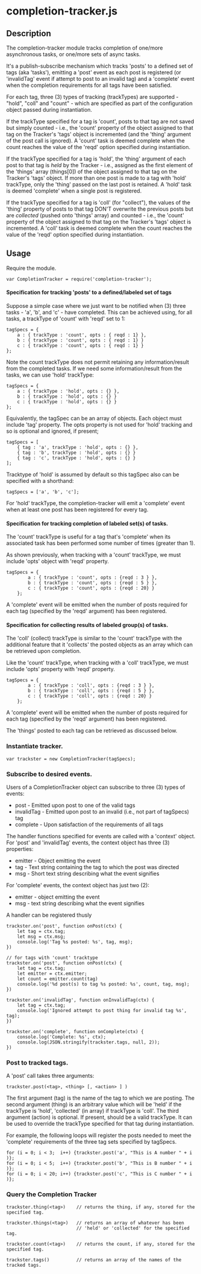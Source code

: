 # completion-tracker.js

## Description

The completion-tracker module tracks completion of one/more
asynchronous tasks, or one/more sets of async tasks.

It's a publish-subscribe mechanism which tracks 'posts' to a defined
set of tags (aka 'tasks'), emitting a 'post' event as each post is
registered (or 'invalidTag' event if attempt to post to an invalid
tag) and a 'complete' event when the completion requirements for all
tags have been satisfied.

For each tag, three (3) types of tracking (trackTypes) are supported -
"hold", "coll" and "count" - which are specified as part of the
configuration object passed during instantiation.

If the trackType specified for a tag is 'count', posts to that tag are
not saved but simply counted - i.e., the 'count' property of the object
assigned to that tag on the Tracker's 'tags' object is incremented
(and the 'thing' argument of the post call is ignored).  A 'count'
task is deemed complete when the count reaches the value of the 'reqd'
option specified during instantiation.

If the trackType specified for a tag is 'hold', the 'thing' argument
of each post to that tag is *held* by the Tracker - i.e., assigned as
the first element of the 'things' array (things[0]) of the object
assigned to that tag on the Tracker's 'tags' object.  If more than one
post is made to a tag with 'hold' trackType, only the 'thing' passed
on the last post is retained.  A 'hold' task is deemed 'complete' when
a single post is registered.

If the trackType specified for a tag is 'coll' (for "collect"), the
values of the 'thing' property of posts to that tag DON'T overwrite
the previous posts but are *collected* (pushed onto 'things' array)
and counted - i.e., the 'count' property of the object assigned to
that tag on the Tracker's 'tags' object is incremented.  A 'coll' task
is deemed complete when the count reaches the value of the 'reqd'
option specified during instantiation.

## Usage

Require the module.

    var CompletionTracker = require('completion-tracker');


#### Specification for tracking 'posts' to a defined/labeled set of tags

Suppose a simple case where we just want to be notified when (3) three
tasks - 'a', 'b', and 'c' - have completed.  This can be achieved
using, for all tasks, a trackType of 'count' with 'reqd' set to 1:

    tagSpecs = {
        a : { trackType : 'count', opts : { reqd : 1} },
        b : { trackType : 'count', opts : { reqd : 1} }
        c : { trackType : 'count', opts : { reqd : 1} }
    };

Note the count trackType does not permit retaining any
information/result from the completed tasks.  If we need some
information/result from the tasks, we can use 'hold' trackType:

    tagSpecs = {
        a : { trackType : 'hold', opts : {} },
        b : { trackType : 'hold', opts : {} }
        c : { trackType : 'hold', opts : {} }
    };

Equivalently, the tagSpec can be an array of objects.  Each object
must include 'tag' property. The opts property is not used for 'hold'
tracking and so is optional and ignored, if present;

    tagSpecs = [
        { tag : 'a', trackType : 'hold', opts : {} },
        { tag : 'b', trackType : 'hold', opts : {} }
        { tag : 'c', trackType : 'hold', opts : {} }
    ];

Tracktype of 'hold' is assumed by default so this tagSpec also can be
specified with a shorthand:

    tagSpecs = ['a', 'b', 'c'];

For 'hold' trackType, the completion-tracker will emit a 'complete'
event when at least one post has been registered for every tag.

#### Specification for tracking completion of labeled set(s) of tasks. 

The 'count' trackType is useful for a tag that's 'complete' when
its associated task has been performed some number of times (greater
than 1).

As shown previously, when tracking with a 'count' trackType, we must include 'opts'
object with 'reqd' property.

    tagSpecs = {
            a : { trackType : 'count', opts : {reqd : 3 } },
            b : { trackType : 'count', opts : {reqd : 5 } },
            c : { trackType : 'count', opts : {reqd : 20} }
        };


A 'complete' event will be emitted when the number of posts required
for each tag (specified by the 'reqd' argument) has been registered.

#### Specification for collecting results of labeled group(s) of tasks. 

The 'coll' (collect) trackType is similar to the 'count' trackType
with the additional feature that it 'collects' the posted objects as an
array which can be retrieved upon completion.

Like the 'count' trackType, when tracking with a 'coll' trackType, we
must include 'opts' property with 'reqd' property.

    tagSpecs = {
            a : { trackType : 'coll', opts : {reqd : 3 } },
            b : { trackType : 'coll', opts : {reqd : 5 } },
            c : { trackType : 'coll', opts : {reqd : 20} }
        };


A 'complete' event will be emitted when the number of posts required
for each tag (specified by the 'reqd' argument) has been registered.

The 'things' posted to each tag can be retrieved as discussed below.

### Instantiate tracker.

    var trackster = new CompletionTracker(tagSpecs);

### Subscribe to desired events.

Users of a CompletionTracker object can subscribe to three (3) types of events:

 - post - Emitted upon post to one of the valid tags
 - invalidTag - Emitted upon post to an invalid (i.e., not part of tagSpecs) tag
 - complete - Upon satisfaction of the requirements of all tags

The handler functions specified for events are called with a 'context'
object.  For 'post' and 'invalidTag' events, the context object has
three (3) properties:

  - emitter - Object emitting the event
  - tag - Text string containing the tag to which the post was directed  
  - msg - Short text string describing what the event signifies

For 'complete' events, the context object has just two (2):

  - emitter - object emitting the event
  - msg - text string describing what the event signifies

A handler can be registered thusly

    trackster.on('post', function onPost(ctx) {
        let tag = ctx.tag;
        let msg = ctx.msg;
        console.log('Tag %s posted: %s', tag, msg);
    })

    // for tags with 'count' tracktype
    trackster.on('post', function onPost(ctx) {
        let tag = ctx.tag;
        let emitter = ctx.emitter;
        let count = emitter.count(tag)
        console.log('%d post(s) to tag %s posted: %s', count, tag, msg);
    })

    trackster.on('invalidTag', function onInvalidTag(ctx) {
        let tag = ctx.tag;
        console.log('Ignored attempt to post thing for invalid tag %s', tag);
    })

    trackster.on('complete', function onComplete(ctx) {
        console.log('Complete: %s', ctx);
        console.log(JSON.stringify(trackster.tags, null, 2));
    })

### Post to tracked tags.

A 'post' call takes three arguments:

    trackster.post(<tag>, <thing> [, <action> ] )

The first argument (tag) is the name of the tag to which we are
posting.  The second argument (thing) is an arbitrary value which will
be 'held' if the trackType is 'hold', 'collected' (in array) if
trackType is 'coll'.  The third argument (action) is optional.  If
present, should be a valid trackType.  It can be used to override the
trackType specified for that tag during instantiation.

For example, the following loops will register the posts needed to
meet the 'complete' requirements of the three tag sets specified by
tagSpecs.

    for (i = 0; i < 3;  i++) {trackster.post('a', "This is A number " + i )};
    for (i = 0; i < 5;  i++) {trackster.post('b', "This is B number " + i )};
    for (i = 0; i < 20; i++) {trackster.post('c', "This is C number " + i )};

### Query the Completion Tracker

    trackster.thing(<tag>)    // returns the thing, if any, stored for the specified tag.

    trackster.things(<tag>)   // returns an array of whatever has been
                              // 'held' or 'collected' for the specified tag.

    trackster.count(<tag>)    // returns the count, if any, stored for the specified tag.

    trackster.tags()          // returns an array of the names of the tracked tags.

